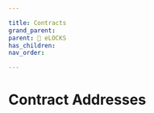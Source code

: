 ```yaml
---

title: Contracts
grand_parent:
parent: 🔐 eLOCKS
has_children:
nav_order:

---
```


# Contract Addresses